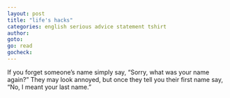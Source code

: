 ```yaml
---
layout: post
title: "life's hacks"
categories: english serious advice statement tshirt
author:
goto:
go: read
gocheck:
---
```

If you forget someone’s name simply say, “Sorry, what was your name again?” They may look annoyed, but once they tell you their first name say, “No, I meant your last name.”
